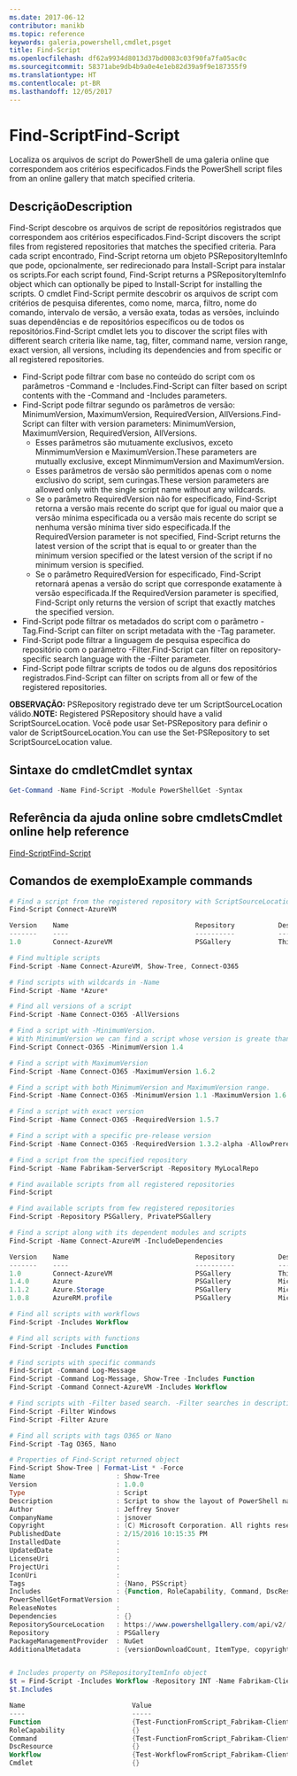 ```yaml
---
ms.date: 2017-06-12
contributor: manikb
ms.topic: reference
keywords: galeria,powershell,cmdlet,psget
title: Find-Script
ms.openlocfilehash: df62a9934d8013d37bd0083c03f90fa7fa05ac0c
ms.sourcegitcommit: 58371abe9db4b9a0e4e1eb82d39a9f9e187355f9
ms.translationtype: HT
ms.contentlocale: pt-BR
ms.lasthandoff: 12/05/2017
---
```

# <a name="find-script"></a><span data-ttu-id="3fe00-103">Find-Script</span><span class="sxs-lookup"><span data-stu-id="3fe00-103">Find-Script</span></span>

<span data-ttu-id="3fe00-104">Localiza os arquivos de script do PowerShell de uma galeria online que correspondem aos critérios especificados.</span><span class="sxs-lookup"><span data-stu-id="3fe00-104">Finds the PowerShell script files from an online gallery that match specified criteria.</span></span>

## <a name="description"></a><span data-ttu-id="3fe00-105">Descrição</span><span class="sxs-lookup"><span data-stu-id="3fe00-105">Description</span></span>

<span data-ttu-id="3fe00-106">Find-Script descobre os arquivos de script de repositórios registrados que correspondem aos critérios especificados.</span><span class="sxs-lookup"><span data-stu-id="3fe00-106">Find-Script discovers the script files from registered repositories that matches the specified criteria.</span></span>
<span data-ttu-id="3fe00-107">Para cada script encontrado, Find-Script retorna um objeto PSRepositoryItemInfo que pode, opcionalmente, ser redirecionado para Install-Script para instalar os scripts.</span><span class="sxs-lookup"><span data-stu-id="3fe00-107">For each script found, Find-Script returns a PSRepositoryItemInfo object which can optionally be piped to Install-Script for installing the scripts.</span></span>
<span data-ttu-id="3fe00-108">O cmdlet Find-Script permite descobrir os arquivos de script com critérios de pesquisa diferentes, como nome, marca, filtro, nome do comando, intervalo de versão, a versão exata, todas as versões, incluindo suas dependências e de repositórios específicos ou de todos os repositórios.</span><span class="sxs-lookup"><span data-stu-id="3fe00-108">Find-Script cmdlet lets you to discover the script files with different search criteria like name, tag, filter, command name, version range, exact version, all versions, including its dependencies and from specific or all registered repositories.</span></span>

- <span data-ttu-id="3fe00-109">Find-Script pode filtrar com base no conteúdo do script com os parâmetros -Command e -Includes.</span><span class="sxs-lookup"><span data-stu-id="3fe00-109">Find-Script can filter based on script contents with the -Command and -Includes parameters.</span></span>
- <span data-ttu-id="3fe00-110">Find-Script pode filtrar segundo os parâmetros de versão: MinimumVersion, MaximumVersion, RequiredVersion, AllVersions.</span><span class="sxs-lookup"><span data-stu-id="3fe00-110">Find-Script can filter with version parameters: MinimumVersion, MaximumVersion, RequiredVersion, AllVersions.</span></span>
  - <span data-ttu-id="3fe00-111">Esses parâmetros são mutuamente exclusivos, exceto MinmimumVersion e MaximumVersion.</span><span class="sxs-lookup"><span data-stu-id="3fe00-111">These parameters are mutually exclusive, except MinmimumVersion and MaximumVersion.</span></span>
  - <span data-ttu-id="3fe00-112">Esses parâmetros de versão são permitidos apenas com o nome exclusivo do script, sem curingas.</span><span class="sxs-lookup"><span data-stu-id="3fe00-112">These version parameters are allowed only with the single script name without any wildcards.</span></span>
  - <span data-ttu-id="3fe00-113">Se o parâmetro RequiredVersion não for especificado, Find-Script retorna a versão mais recente do script que for igual ou maior que a versão mínima especificada ou a versão mais recente do script se nenhuma versão mínima tiver sido especificada.</span><span class="sxs-lookup"><span data-stu-id="3fe00-113">If the RequiredVersion parameter is not specified, Find-Script returns the latest version of the script that is equal to or greater than the minimum version specified or the latest version of the script if no minimum version is specified.</span></span> 
  - <span data-ttu-id="3fe00-114">Se o parâmetro RequiredVersion for especificado, Find-Script retornará apenas a versão do script que corresponde exatamente à versão especificada.</span><span class="sxs-lookup"><span data-stu-id="3fe00-114">If the RequiredVersion parameter is specified, Find-Script only returns the version of script that exactly matches the specified version.</span></span>
- <span data-ttu-id="3fe00-115">Find-Script pode filtrar os metadados do script com o parâmetro -Tag.</span><span class="sxs-lookup"><span data-stu-id="3fe00-115">Find-Script can filter on script metadata with the -Tag parameter.</span></span>
- <span data-ttu-id="3fe00-116">Find-Script pode filtrar a linguagem de pesquisa específica do repositório com o parâmetro -Filter.</span><span class="sxs-lookup"><span data-stu-id="3fe00-116">Find-Script can filter on repository-specific search language with the -Filter parameter.</span></span>
- <span data-ttu-id="3fe00-117">Find-Script pode filtrar scripts de todos ou de alguns dos repositórios registrados.</span><span class="sxs-lookup"><span data-stu-id="3fe00-117">Find-Script can filter on scripts from all or few of the registered repositories.</span></span>

<span data-ttu-id="3fe00-118">**OBSERVAÇÃO:** PSRepository registrado deve ter um ScriptSourceLocation válido.</span><span class="sxs-lookup"><span data-stu-id="3fe00-118">**NOTE:** Registered PSRepository should have a valid ScriptSourceLocation.</span></span> <span data-ttu-id="3fe00-119">Você pode usar Set-PSRepository para definir o valor de ScriptSourceLocation.</span><span class="sxs-lookup"><span data-stu-id="3fe00-119">You can use the Set-PSRepository to set ScriptSourceLocation value.</span></span>

## <a name="cmdlet-syntax"></a><span data-ttu-id="3fe00-120">Sintaxe do cmdlet</span><span class="sxs-lookup"><span data-stu-id="3fe00-120">Cmdlet syntax</span></span>

```powershell
Get-Command -Name Find-Script -Module PowerShellGet -Syntax
```

## <a name="cmdlet-online-help-reference"></a><span data-ttu-id="3fe00-121">Referência da ajuda online sobre cmdlets</span><span class="sxs-lookup"><span data-stu-id="3fe00-121">Cmdlet online help reference</span></span>

[<span data-ttu-id="3fe00-122">Find-Script</span><span class="sxs-lookup"><span data-stu-id="3fe00-122">Find-Script</span></span>](http://go.microsoft.com/fwlink/?LinkId=619785)

## <a name="example-commands"></a><span data-ttu-id="3fe00-123">Comandos de exemplo</span><span class="sxs-lookup"><span data-stu-id="3fe00-123">Example commands</span></span>

```powershell
# Find a script from the registered repository with ScriptSourceLocation
Find-Script Connect-AzureVM

Version    Name                                Repository           Description
-------    ----                                ----------           -----------
1.0        Connect-AzureVM                     PSGallery            This runbook sets up a connection to an Azure vi...

# Find multiple scripts
Find-Script -Name Connect-AzureVM, Show-Tree, Connect-O365

# Find scripts with wildcards in -Name
Find-Script -Name *Azure*

# Find all versions of a script
Find-Script -Name Connect-O365 -AllVersions

# Find a script with -MinimumVersion. 
# With MinimumVersion we can find a script whose version is greate than or equal to the specified MinimumVersion value.
Find-Script Connect-O365 -MinimumVersion 1.4

# Find a script with MaximumVersion
Find-Script -Name Connect-O365 -MaximumVersion 1.6.2

# Find a script with both MinimumVersion and MaximumVersion range.
Find-Script -Name Connect-O365 -MinimumVersion 1.1 -MaximumVersion 1.6.2

# Find a script with exact version
Find-Script -Name Connect-O365 -RequiredVersion 1.5.7

# Find a script with a specific pre-release version
Find-Script -Name Connect-O365 -RequiredVersion 1.3.2-alpha -AllowPrerelease

# Find a script from the specified repository
Find-Script -Name Fabrikam-ServerScript -Repository MyLocalRepo

# Find available scripts from all registered repositories
Find-Script

# Find available scripts from few registered repositories
Find-Script -Repository PSGallery, PrivatePSGallery

# Find a script along with its dependent modules and scripts
Find-Script -Name Connect-AzureVM -IncludeDependencies

Version    Name                                Repository           Description
-------    ----                                ----------           -----------
1.0        Connect-AzureVM                     PSGallery            This runbook sets up a connection to an Azure vi...
1.4.0      Azure                               PSGallery            Microsoft Azure PowerShell - Service Management
1.1.2      Azure.Storage                       PSGallery            Microsoft Azure PowerShell - Storage service cmd...
1.0.8      AzureRM.profile                     PSGallery            Microsoft Azure PowerShell - Profile credential ...

# Find all scripts with workflows
Find-Script -Includes Workflow

# Find all scripts with functions
Find-Script -Includes Function

# Find scripts with specific commands
Find-Script -Command Log-Message
Find-Script -Command Log-Message, Show-Tree -Includes Function
Find-Script -Command Connect-AzureVM -Includes Workflow

# Find scripts with -Filter based search. -Filter searches in description and names
Find-Script -Filter Windows
Find-Script -Filter Azure

# Find all scripts with tags O365 or Nano
Find-Script -Tag O365, Nano

# Properties of Find-Script returned object
Find-Script Show-Tree | Format-List * -Force
Name                       : Show-Tree
Version                    : 1.0.0
Type                       : Script
Description                : Script to show the layout of PowerShell namespaces (Trees) using ASCII
Author                     : Jeffrey Snover
CompanyName                : jsnover
Copyright                  : (C) Microsoft Corporation. All rights reserved.
PublishedDate              : 2/15/2016 10:15:35 PM
InstalledDate              :
UpdatedDate                :
LicenseUri                 :
ProjectUri                 :
IconUri                    :
Tags                       : {Nano, PSScript}
Includes                   : {Function, RoleCapability, Command, DscResource...}
PowerShellGetFormatVersion :
ReleaseNotes               :
Dependencies               : {}
RepositorySourceLocation   : https://www.powershellgallery.com/api/v2/
Repository                 : PSGallery
PackageManagementProvider  : NuGet
AdditionalMetadata         : {versionDownloadCount, ItemType, copyright, PackageManagementProvider...}


# Includes property on PSRepositoryItemInfo object
$t = Find-Script -Includes Workflow -Repository INT -Name Fabrikam-ClientScript
$t.Includes

Name                           Value
----                           -----
Function                       {Test-FunctionFromScript_Fabrikam-ClientScript}
RoleCapability                 {}
Command                        {Test-FunctionFromScript_Fabrikam-ClientScript, Test-WorkflowFromScript_Fabrikam-Clie...
DscResource                    {}
Workflow                       {Test-WorkflowFromScript_Fabrikam-ClientScript}
Cmdlet                         {}


```

